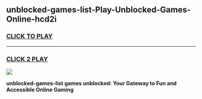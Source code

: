 
## unblocked-games-list-Play-Unblocked-Games-Online-hcd2i
<h3>
<a href="https://premium76.site?title=unblocked-games-list&ref=25A">CLICK TO PLAY</a></h3>
<hr>

<h3>
<a href="https://premium76.site?title=unblocked-games-list&ref=25A">CLICK 2 PLAY</a>
  
</h3>

<a href="https://premium76.site?title=unblocked-games-list&ref=25A"><img src="https://clearcache.store/games.png"></a>


**unblocked-games-list games unblocked: Your Gateway to Fun and Accessible Online Gaming**
